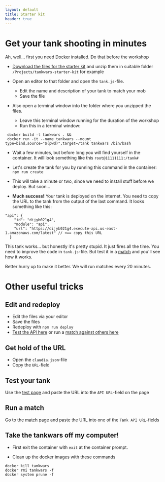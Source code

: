 ```yaml
---
layout: default
title: Starter kit
header: true
---
```


# Get your tank shooting in minutes

Ah, well... first you need [Docker](https://www.docker.com/community-edition) installed. Do that before the workshop

* [Download the files for the starter kit](https://www.dropbox.com/s/zubuww9r5wn9hei/tankwars-starter-kit.zip?dl=0) and unzip them in suitable folder `/Projects/tankwars-starter-kit` for example

* Open an editor to that folder and open the `tank.js`-file.
  * Edit the name and description of your tank to match your mob
  * Save the file

* Also open a terminal window into the folder where you unzipped the files.
  * Leave this terminal window running for the duration of the workshop
  * Run this in a terminal window:

 ```
  docker build -t tankwars . &&
  docker run -it --name tankwars --mount type=bind,source="$(pwd)",target=/tank tankwars /bin/bash
 ```

* Wait a few minutes, but before long you will find yourself in the container. It will look something like this `root@11111111:/tank#`

* Let's create the tank for you by running this command in the container: `npm run create`
* This will take a minute or two, since we need to install stuff before we deploy. But soon...
* **Much success!** Your tank is deployed on the internet. You need to copy the URL to the tank from the output of the last command. It looks something like this:

```
"api": {
    "id": "dijyb021g4",
    "module": "api",
    "url": "https://dijyb021g4.execute-api.us-east-1.amazonaws.com/latest" // <== copy this URL
  }
```

This tank works... but honestly it's pretty stupid. It just fires all the time. You need to improve the code in `tank.js`-file.
But test it in a [match](http://www.marcusoft.net/tankwars/pages/match.html) and you'll see how it works.

Better hurry up to make it better. We will run matches every 20 minutes.

# Other useful tricks

## Edit and redeploy
* Edit the files via your editor
* Save the files
* Redeploy with `npm run deploy`
* [Test the API here](http://www.marcusoft.net/tankwars/pages/test.html) or run a [match against others here](http://www.marcusoft.net/tankwars/pages/match.html)

## Get hold of the URL
* Open the `claudia.json`-file
* Copy the `URL`-field

## Test your tank
Use the [test page](http://www.marcusoft.net/tankwars/pages/test.html) and paste the URL into the `API URL`-field on the page

## Run a match
Go to the [match page](http://www.marcusoft.net/tankwars/pages/match.html) and paste the URL into one of the `Tank API URL`-fields

## Take the tankwars off my computer!
* First exit the container with `exit` at the container prompt.

* Clean up the docker images with these commands

```
docker kill tankwars
docker rmi tankwars -f
docker system prune -f
```
